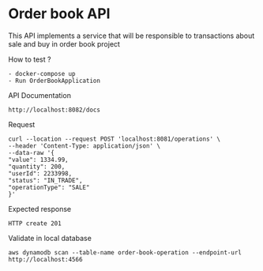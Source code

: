 # Order book API

This API implements a service that will be responsible to transactions about sale and buy in order book project


How to test ?

    - docker-compose up
    - Run OrderBookApplication

API Documentation

    http://localhost:8082/docs

Request

    curl --location --request POST 'localhost:8081/operations' \
    --header 'Content-Type: application/json' \
    --data-raw '{
    "value": 1334.99,
    "quantity": 200,
    "userId": 2233998,
    "status": "IN_TRADE",
    "operationType": "SALE"
    }'

Expected response

    HTTP create 201

Validate in local database

    aws dynamodb scan --table-name order-book-operation --endpoint-url http://localhost:4566

